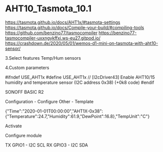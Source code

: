 # AHT10_Tasmota_10.1
https://tasmota.github.io/docs/AHT1x/#tasmota-settings
https://tasmota.github.io/docs/Compile-your-build/#compiling-tools
https://github.com/benzino77/tasmocompiler
https://benzino77-tasmocompiler-uxxngykffxi.ws-eu27.gitpod.io/
https://crashdown.de/2020/05/01/wemos-d1-mini-on-tasmota-with-aht10-sensor/

3.Select features
Temp/Hum sensors

4.Custom parameters

#ifndef USE_AHT1x
#define USE_AHT1x       // [I2cDriver43] Enable AHT10/15 humidity and temperature sensor (I2C address 0x38) (+0k8 code)
#endif

SONOFF BASIC R2
 
Configuration - Configure Other - Template 

{"Time":"2020-01-01T00:00:00","AHT1X-0x38":{"Temperature":24.7,"Humidity":61.9,"DewPoint":16.8},"TempUnit":"C"}

Activate

Configure module

TX GPIO1 - I2C SCL
RX GPIO3 - I2C SDA

